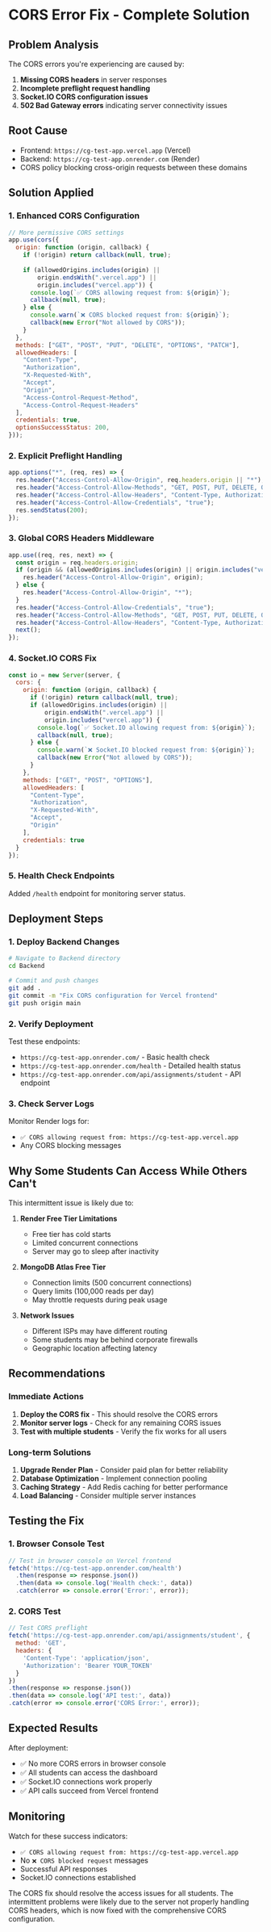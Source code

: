 # CORS Error Fix - Complete Solution

## Problem Analysis
The CORS errors you're experiencing are caused by:
1. **Missing CORS headers** in server responses
2. **Incomplete preflight request handling**
3. **Socket.IO CORS configuration issues**
4. **502 Bad Gateway errors** indicating server connectivity issues

## Root Cause
- Frontend: `https://cg-test-app.vercel.app` (Vercel)
- Backend: `https://cg-test-app.onrender.com` (Render)
- CORS policy blocking cross-origin requests between these domains

## Solution Applied

### 1. Enhanced CORS Configuration
```javascript
// More permissive CORS settings
app.use(cors({
  origin: function (origin, callback) {
    if (!origin) return callback(null, true);
    
    if (allowedOrigins.includes(origin) || 
        origin.endsWith(".vercel.app") || 
        origin.includes("vercel.app")) {
      console.log(`✅ CORS allowing request from: ${origin}`);
      callback(null, true);
    } else {
      console.warn(`❌ CORS blocked request from: ${origin}`);
      callback(new Error("Not allowed by CORS"));
    }
  },
  methods: ["GET", "POST", "PUT", "DELETE", "OPTIONS", "PATCH"],
  allowedHeaders: [
    "Content-Type", 
    "Authorization", 
    "X-Requested-With",
    "Accept",
    "Origin",
    "Access-Control-Request-Method",
    "Access-Control-Request-Headers"
  ],
  credentials: true,
  optionsSuccessStatus: 200,
}));
```

### 2. Explicit Preflight Handling
```javascript
app.options("*", (req, res) => {
  res.header("Access-Control-Allow-Origin", req.headers.origin || "*");
  res.header("Access-Control-Allow-Methods", "GET, POST, PUT, DELETE, OPTIONS, PATCH");
  res.header("Access-Control-Allow-Headers", "Content-Type, Authorization, X-Requested-With, Accept, Origin");
  res.header("Access-Control-Allow-Credentials", "true");
  res.sendStatus(200);
});
```

### 3. Global CORS Headers Middleware
```javascript
app.use((req, res, next) => {
  const origin = req.headers.origin;
  if (origin && (allowedOrigins.includes(origin) || origin.includes("vercel.app"))) {
    res.header("Access-Control-Allow-Origin", origin);
  } else {
    res.header("Access-Control-Allow-Origin", "*");
  }
  res.header("Access-Control-Allow-Credentials", "true");
  res.header("Access-Control-Allow-Methods", "GET, POST, PUT, DELETE, OPTIONS, PATCH");
  res.header("Access-Control-Allow-Headers", "Content-Type, Authorization, X-Requested-With, Accept, Origin");
  next();
});
```

### 4. Socket.IO CORS Fix
```javascript
const io = new Server(server, {
  cors: {
    origin: function (origin, callback) {
      if (!origin) return callback(null, true);
      if (allowedOrigins.includes(origin) || 
          origin.endsWith(".vercel.app") || 
          origin.includes("vercel.app")) {
        console.log(`✅ Socket.IO allowing request from: ${origin}`);
        callback(null, true);
      } else {
        console.warn(`❌ Socket.IO blocked request from: ${origin}`);
        callback(new Error("Not allowed by CORS"));
      }
    },
    methods: ["GET", "POST", "OPTIONS"],
    allowedHeaders: [
      "Content-Type", 
      "Authorization", 
      "X-Requested-With",
      "Accept",
      "Origin"
    ],
    credentials: true
  }
});
```

### 5. Health Check Endpoints
Added `/health` endpoint for monitoring server status.

## Deployment Steps

### 1. Deploy Backend Changes
```bash
# Navigate to Backend directory
cd Backend

# Commit and push changes
git add .
git commit -m "Fix CORS configuration for Vercel frontend"
git push origin main
```

### 2. Verify Deployment
Test these endpoints:
- `https://cg-test-app.onrender.com/` - Basic health check
- `https://cg-test-app.onrender.com/health` - Detailed health status
- `https://cg-test-app.onrender.com/api/assignments/student` - API endpoint

### 3. Check Server Logs
Monitor Render logs for:
- `✅ CORS allowing request from: https://cg-test-app.vercel.app`
- Any CORS blocking messages

## Why Some Students Can Access While Others Can't

This intermittent issue is likely due to:

1. **Render Free Tier Limitations**
   - Free tier has cold starts
   - Limited concurrent connections
   - Server may go to sleep after inactivity

2. **MongoDB Atlas Free Tier**
   - Connection limits (500 concurrent connections)
   - Query limits (100,000 reads per day)
   - May throttle requests during peak usage

3. **Network Issues**
   - Different ISPs may have different routing
   - Some students may be behind corporate firewalls
   - Geographic location affecting latency

## Recommendations

### Immediate Actions
1. **Deploy the CORS fix** - This should resolve the CORS errors
2. **Monitor server logs** - Check for any remaining CORS issues
3. **Test with multiple students** - Verify the fix works for all users

### Long-term Solutions
1. **Upgrade Render Plan** - Consider paid plan for better reliability
2. **Database Optimization** - Implement connection pooling
3. **Caching Strategy** - Add Redis caching for better performance
4. **Load Balancing** - Consider multiple server instances

## Testing the Fix

### 1. Browser Console Test
```javascript
// Test in browser console on Vercel frontend
fetch('https://cg-test-app.onrender.com/health')
  .then(response => response.json())
  .then(data => console.log('Health check:', data))
  .catch(error => console.error('Error:', error));
```

### 2. CORS Test
```javascript
// Test CORS preflight
fetch('https://cg-test-app.onrender.com/api/assignments/student', {
  method: 'GET',
  headers: {
    'Content-Type': 'application/json',
    'Authorization': 'Bearer YOUR_TOKEN'
  }
})
.then(response => response.json())
.then(data => console.log('API test:', data))
.catch(error => console.error('CORS Error:', error));
```

## Expected Results
After deployment:
- ✅ No more CORS errors in browser console
- ✅ All students can access the dashboard
- ✅ Socket.IO connections work properly
- ✅ API calls succeed from Vercel frontend

## Monitoring
Watch for these success indicators:
- `✅ CORS allowing request from: https://cg-test-app.vercel.app`
- No `❌ CORS blocked request` messages
- Successful API responses
- Socket.IO connections established

The CORS fix should resolve the access issues for all students. The intermittent problems were likely due to the server not properly handling CORS headers, which is now fixed with the comprehensive CORS configuration.
